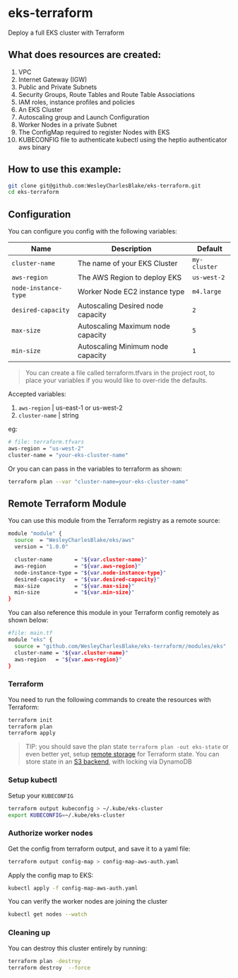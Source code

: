 # eks-terraform
Deploy a full EKS cluster with Terraform

## What does resources are created:

1. VPC
2. Internet Gateway (IGW)
3. Public and Private Subnets
4. Security Groups, Route Tables and Route Table Associations
5. IAM roles, instance profiles and policies
6. An EKS Cluster
7. Autoscaling group and Launch Configuration
8. Worker Nodes in a private Subnet
9. The ConfigMap required to register Nodes with EKS
10. KUBECONFIG file to authenticate kubectl using the heptio authenticator aws binary

## How to use this example:

```bash
git clone git@github.com:WesleyCharlesBlake/eks-terraform.git
cd eks-terraform
```

## Configuration

You can configure you config with the following variables:

|          Name                      |                       Description                               |                         Default                          |
|------------------------------------|-----------------------------------------------------------------|----------------------------------------------------------|
| `cluster-name`                     | The name of your EKS Cluster                                    | `my-cluster`                                             |
| `aws-region`                       | The AWS Region to deploy EKS                                    | `us-west-2`                                              |
| `node-instance-type`               | Worker Node EC2 instance type                                   | `m4.large`                                               |
| `desired-capacity`                 | Autoscaling Desired node capacity                               | `2`                                                      |
| `max-size`                         | Autoscaling Maximum node capacity                               | `5`                                                      |
| `min-size`                         | Autoscaling Minimum node capacity                               | `1`                                                      |

> You can create a file called terraform.tfvars in the project root, to place your variables if you would like to over-ride the defaults.

Accepted variables:

1. `aws-region` | us-east-1 or us-west-2
2. `cluster-name` | string

eg:

```bash
# file: terraform.tfvars
aws-region = "us-west-2"
cluster-name = "your-eks-cluster-name"
```

Or you can can pass in the variables to terraform as shown:

```bash
terraform plan --var "cluster-name=your-eks-cluster-name"
```

## Remote Terraform Module

You can use this module from the Terraform registry as a remote source:

```bash
module "module" {
  source  = "WesleyCharlesBlake/eks/aws"
  version = "1.0.0"

  cluster-name       = "${var.cluster-name}"
  aws-region         = "${var.aws-region}"
  node-instance-type = "${var.node-instance-type}"
  desired-capacity   = "${var.desired-capacity}"
  max-size           = "${var.max-size}"
  min-size           = "${var.min-size}"
}
```

You can also reference this module in your Terraform config remotely as shown below:

```bash
#file: main.tf
module "eks" {
  source = "github.com/WesleyCharlesBlake/eks-terraform//modules/eks"
  cluster-name = "${var.cluster-name}"
  aws-region   = "${var.aws-region}"
}
```

### Terraform

You need to run the following commands to create the resources with Terraform:

```bash
terraform init
terraform plan
terraform apply
```

> TIP: you should save the plan state `terraform plan -out eks-state` or even better yet, setup [remote storage](https://www.terraform.io/docs/state/remote.html) for Terraform state. You can store state in an [S3 backend](https://www.terraform.io/docs/backends/types/s3.html), with locking via DynamoDB

### Setup kubectl

Setup your `KUBECONFIG`

```bash
terraform output kubeconfig > ~/.kube/eks-cluster
export KUBECONFIG=~/.kube/eks-cluster
```

### Authorize worker nodes

Get the config from terraform output, and save it to a yaml file:

```bash
terraform output config-map > config-map-aws-auth.yaml
```

Apply the config map to EKS:

```bash
kubectl apply -f config-map-aws-auth.yaml
```

You can verify the worker nodes are joining the cluster

```bash
kubectl get nodes --watch
```

### Cleaning up

You can destroy this cluster entirely by running:

```bash
terraform plan -destroy
terraform destroy  --force
```